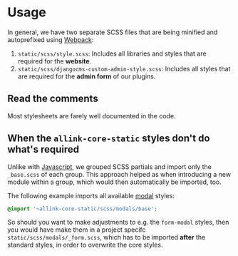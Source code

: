 # Usage

In general, we have two separate SCSS files that are being minified and autoprefixed using [Webpack](../overview/webpack.md):

1. `static/scss/style.scss`: Includes all libraries and styles that are required for the <strong>website</strong>.
2. `static/scss/djangocms-custom-admin-style.scss`: Includes all styles that are required for the <strong>admin form</strong> of our plugins.

## Read the comments

Most stylesheets are farely well documented in the code.

## When the `allink-core-static` styles don't do what's required

Unlike with [Javascript](../javascript/usage.md), we grouped SCSS partials and import only the `_base.scss` of each group. This approach helped as when introducing a new module within a group, which would then automatically be imported, too.

The following example imports all available [modal](../modules/modals.md) styles:

```SCSS
@import '~allink-core-static/scss/modals/base';
```

So should you want to make adjustments to e.g. the `form-modal` styles, then you would have make them in a project specifc `static/scss/modals/_form.scss`, which has to be imported <strong>after</strong> the standard styles, in order to overwrite the core styles.
